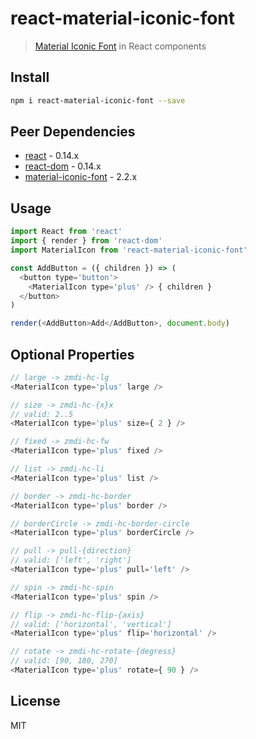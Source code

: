 # react-material-iconic-font
> [Material Iconic Font](http://zavoloklom.github.io/material-design-iconic-font) in React components

## Install
```bash
npm i react-material-iconic-font --save
```

## Peer Dependencies
- [react](https://www.npmjs.com/package/react) - 0.14.x
- [react-dom](https://www.npmjs.com/package/react) - 0.14.x
- [material-iconic-font](https://www.npmjs.com/package/material-iconic-font) - 2.2.x

## Usage
```js
import React from 'react'
import { render } from 'react-dom'
import MaterialIcon from 'react-material-iconic-font'

const AddButton = ({ children }) => (
  <button type='button'>
    <MaterialIcon type='plus' /> { children }
  </button>
)

render(<AddButton>Add</AddButton>, document.body)
```

## Optional Properties
```js
// large -> zmdi-hc-lg
<MaterialIcon type='plus' large />

// size -> zmdi-hc-{x}x
// valid: 2..5
<MaterialIcon type='plus' size={ 2 } />

// fixed -> zmdi-hc-fw
<MaterialIcon type='plus' fixed />

// list -> zmdi-hc-li
<MaterialIcon type='plus' list />

// border -> zmdi-hc-border
<MaterialIcon type='plus' border />

// borderCircle -> zmdi-hc-border-circle
<MaterialIcon type='plus' borderCircle />

// pull -> pull-{direction}
// valid: ['left', 'right']
<MaterialIcon type='plus' pull='left' />

// spin -> zmdi-hc-spin
<MaterialIcon type='plus' spin />

// flip -> zmdi-hc-flip-{axis}
// valid: ['horizontal', 'vertical']
<MaterialIcon type='plus' flip='horizontal' />

// rotate -> zmdi-hc-rotate-{degress}
// valid: [90, 180, 270]
<MaterialIcon type='plus' rotate={ 90 } />
```

## License
MIT
